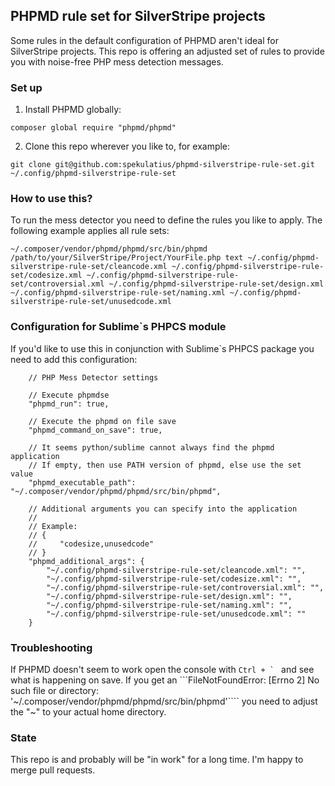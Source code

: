 ## PHPMD rule set for SilverStripe projects

Some rules in the default configuration of PHPMD aren't ideal for SilverStripe projects. This repo is offering an adjusted set of rules to provide you with noise-free PHP mess detection messages.

### Set up

1. Install PHPMD globally:

```
composer global require "phpmd/phpmd"
```

2. Clone this repo wherever you like to, for example:

```
git clone git@github.com:spekulatius/phpmd-silverstripe-rule-set.git ~/.config/phpmd-silverstripe-rule-set
```


### How to use this?

To run the mess detector you need to define the rules you like to apply. The following example applies all rule sets:
  ```
  ~/.composer/vendor/phpmd/phpmd/src/bin/phpmd /path/to/your/SilverStripe/Project/YourFile.php text ~/.config/phpmd-silverstripe-rule-set/cleancode.xml ~/.config/phpmd-silverstripe-rule-set/codesize.xml ~/.config/phpmd-silverstripe-rule-set/controversial.xml ~/.config/phpmd-silverstripe-rule-set/design.xml ~/.config/phpmd-silverstripe-rule-set/naming.xml ~/.config/phpmd-silverstripe-rule-set/unusedcode.xml
  ```

### Configuration for Sublime`s PHPCS module

If you'd like to use this in conjunction with Sublime`s PHPCS package you need to add this configuration:

```
    // PHP Mess Detector settings

    // Execute phpmdse
    "phpmd_run": true,

    // Execute the phpmd on file save
    "phpmd_command_on_save": true,

    // It seems python/sublime cannot always find the phpmd application
    // If empty, then use PATH version of phpmd, else use the set value
    "phpmd_executable_path": "~/.composer/vendor/phpmd/phpmd/src/bin/phpmd",

    // Additional arguments you can specify into the application
    //
    // Example:
    // {
    //     "codesize,unusedcode"
    // }
    "phpmd_additional_args": {
        "~/.config/phpmd-silverstripe-rule-set/cleancode.xml": "",
        "~/.config/phpmd-silverstripe-rule-set/codesize.xml": "",
        "~/.config/phpmd-silverstripe-rule-set/controversial.xml": "",
        "~/.config/phpmd-silverstripe-rule-set/design.xml": "",
        "~/.config/phpmd-silverstripe-rule-set/naming.xml": "",
        "~/.config/phpmd-silverstripe-rule-set/unusedcode.xml": ""
    }
```

### Troubleshooting

If PHPMD doesn't seem to work open the console with ```Ctrl + ` ``` and see what is happening on save. If you get an ```FileNotFoundError: [Errno 2] No such file or directory: '~/.composer/vendor/phpmd/phpmd/src/bin/phpmd'```` you need to adjust the "~" to your actual home directory.


### State

This repo is and probably will be "in work" for a long time. I'm happy to merge pull requests.
